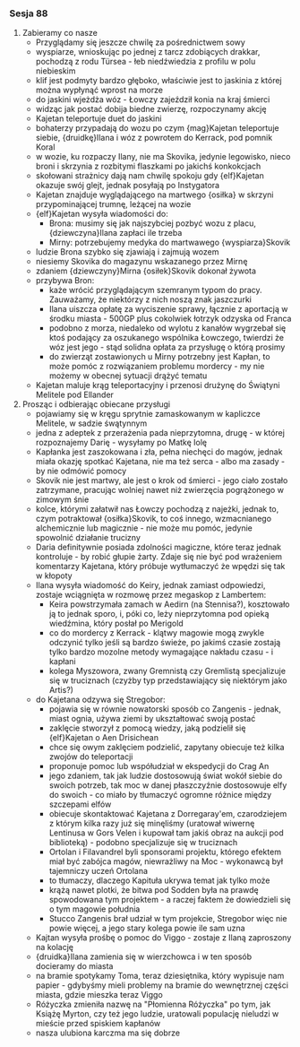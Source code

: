 ### Sesja 88
1. Zabieramy co nasze
    - Przyglądamy się jeszcze chwilę za pośrednictwem sowy
    - wyspiarze, wnioskując po jednej z tarcz zdobiących drakkar, pochodzą z rodu Türsea - łeb niedźwiedzia z profilu w polu niebieskim
    - klif jest podmyty bardzo głęboko, właściwie jest to jaskinia z której można wypłynąć wprost na morze
    - do jaskini wjeżdża wóz - Łowczy zajeździł konia na kraj śmierci
    - widząc jak postać dobija biedne zwierzę, rozpoczynamy akcję
    - Kajetan teleportuje duet do jaskini
    - bohaterzy przypadają do wozu po czym {mag}Kajetan teleportuje siebie, {druidkę}Ilana i wóz z powrotem do Kerrack, pod pomnik Koral
    - w wozie, ku rozpaczy Ilany, nie ma Skovika, jedynie legowisko, nieco broni i skrzynia z rozbitymi flaszkami po jakichś konkokcjach
    - skołowani strażnicy dają nam chwilę spokoju gdy {elf}Kajetan okazuje swój glejt, jednak posyłają po Instygatora
    - Kajetan znajduje wyglądającego na martwego {osiłka} w skrzyni przypominającej trumnę, leżącej na wozie
    - {elf}Kajetan wysyła wiadomości do:
        - Brona: musimy się jak najszybciej pozbyć wozu z placu, {dziewczyna}Ilana zapłaci ile trzeba
        - Mirny: potrzebujemy medyka do martwawego {wyspiarza}Skovik
    - ludzie Brona szybko się zjawiają i zajmują wozem
    - niesiemy Skovika do magazynu wskazanego przez Mirnę
    - zdaniem {dziewczyny}Mirna {osiłek}Skovik dokonał żywota
    - przybywa Bron:
        - każe wrócić przyglądającym szemranym typom do pracy. Zauważamy, że niektórzy z nich noszą znak jaszczurki
        - Ilana uiszcza opłatę za wyciszenie sprawy, łącznie z aportacją w środku miasta - 500GP plus cokolwiek łotrzyk odzyska od Franca
        - podobno z morza, niedaleko od wylotu z kanałów wygrzebał się ktoś podający za oszukanego wspólnika Łowczego, twierdzi że wóz jest jego - stąd solidna opłata za przysługę o którą prosimy
        - do zwierząt zostawionych u Mirny potrzebny jest Kapłan, to może pomóc z rozwiązaniem problemu mordercy - my nie możemy w obecnej sytuacji drążyć tematu
    - Kajetan maluje krąg teleportacyjny i przenosi drużynę do Świątyni Melitele pod Ellander
2. Prosząc i odbierając obiecane przysługi
    - pojawiamy się w kręgu sprytnie zamaskowanym w kapliczce Melitele, w sadzie śwątynnym
    - jedna z adeptek z przerażenia pada nieprzytomna, drugę - w której rozpoznajemy Darię - wysyłamy po Matkę Iolę
    - Kapłanka jest zaszokowana i zła, pełna niechęci do magów, jednak miała okazję spotkać Kajetana, nie ma też serca - albo ma zasady - by nie odmówić pomocy
    - Skovik nie jest martwy, ale jest o krok od śmierci - jego ciało zostało zatrzymane, pracując wolniej nawet niż zwierzęcia pogrążonego w zimowym śnie
    - kolce, którymi załatwił nas Łowczy pochodzą z najeżki, jednak to, czym potraktował {osiłka}Skovik, to coś innego, wzmacnianego alchemicznie lub magicznie - nie może mu pomóc, jedynie spowolnić działanie trucizny
    - Daria definitywnie posiada zdolności magiczne, które teraz jednak kontroluje - by robić głupie żarty. Zdaje się nie być pod wrażeniem komentarzy Kajetana, który próbuje wytłumaczyć że wpędzi się tak w kłopoty
    - Ilana wysyła wiadomość do Keiry, jednak zamiast odpowiedzi, zostaje wciągnięta w rozmowę przez megaskop z Lambertem:
        - Keira powstrzymała zamach w Aedirn (na Stennisa?), kosztowało ją to jednak sporo, i, póki co, leży nieprzytomna pod opieką wiedźmina, który posłał po Merigold
        - co do mordercy z Kerrack - klątwy magowie mogą zwykle odczynić tylko jeśli są bardzo świeże, po jakimś czasie zostają tylko bardzo mozolne metody wymagające nakładu czasu - i kapłani
        - kolega Myszowora, zwany Gremnistą czy Gremlistą specjalizuje się w truciznach (czyżby typ przedstawiający się niektórym jako Artis?)
    - do Kajetana odzywa się Stregobor:
        - pojawia się w równie nowatorski sposób co Zangenis - jednak, miast ognia, używa ziemi by ukształtować swoją postać
        - zaklęcie stworzył z pomocą wiedzy, jaką podzielił się {elf}Kajetan o Aen Drisichean
        - chce się owym zaklęciem podzielić, zapytany obiecuje też kilka zwojów do teleportacji
        - proponuje pomoc lub współudział w ekspedycji do Crag An
        - jego zdaniem, tak jak ludzie dostosowują świat wokół siebie do swoich potrzeb, tak moc w danej płaszczyźnie dostosowuje elfy do swoich - co miało by tłumaczyć ogromne różnice między szczepami elfów
        - obiecuje skontaktować Kajetana z Dorregaray'em, czarodziejem z którym kilka razy już się minęliśmy (uratował wiwernę Lentinusa w Gors Velen i kupował tam jakiś obraz na aukcji pod biblioteką) - podobno specjalizuje się w truciznach
        - Ortolan i Filavandrel byli sponsorami projektu, którego efektem miał być zabójca magów, niewrażliwy na Moc - wykonawcą był tajemniczy uczeń Ortolana
        - to tłumaczy, dlaczego Kapituła ukrywa temat jak tylko może
        - krążą nawet plotki, że bitwa pod Sodden była na prawdę spowodowana tym projektem - a raczej faktem że dowiedzieli się o tym magowie południa
        - Stucco Zangenis brał udział w tym projekcie, Stregobor więc nie powie więcej, a jego stary kolega powie ile sam uzna
    - Kajtan wysyła prośbę o pomoc do Viggo - zostaje z Ilaną zaproszony na kolację
    - {druidka}Ilana zamienia się w wierzchowca i w ten sposób docieramy do miasta
    - na bramie spotykamy Toma, teraz dziesiętnika, który wypisuje nam papier - gdybyśmy mieli problemy na bramie do wewnętrznej części miasta, gdzie mieszka teraz Viggo
    - Różyczka zmieniła nazwę na "Płomienna Różyczka" po tym, jak Książę Myrton, czy też jego ludzie, uratowali populację nieludzi w mieście przed spiskiem kapłanów
    - nasza ulubiona karczma ma się dobrze
